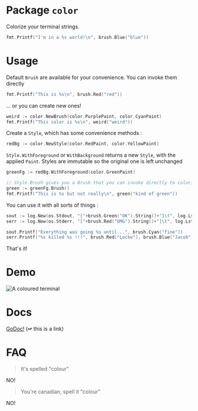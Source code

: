 # Package `color`

Colorize your terminal strings.

```go
fmt.Printf("I'm in a %s world!\n", brush.Blue("blue"))
```

# Usage

Default `Brush` are available for your convenience.  You can invoke them directly

```go
fmt.Printf("This is %s\n", brush.Red("red"))
```

... or you can create new ones!
```go
weird := color.NewBrush(color.PurplePaint, color.CyanPaint)
fmt.Printf("This color is %s\n", weird("weird"))
```

Create a `Style`, which has some convenience methods :
```go
redBg := color.NewStyle(color.RedPaint, color.YellowPaint)
```

`Style.WithForeground` or `WithBackground` returns a new `Style`, with the applied
`Paint`.  Styles are immutable so the original one is left unchanged

```go
greenFg := redBg.WithForeground(color.GreenPaint)

// Style.Brush gives you a Brush that you can invoke directly to colorize strings.
green := greenFg.Brush()
fmt.Printf("This is %s but not really\n", green("kind of green"))
```

You can use it with all sorts of things :
```go
sout := log.New(os.Stdout, "["+brush.Green("OK").String()+"]\t", log.LstdFlags)
serr := log.New(os.Stderr, "["+brush.Red("OMG").String()+"]\t", log.LstdFlags)

sout.Printf("Everything was going %s until...", brush.Cyan("fine"))
serr.Printf("%s killed %s !!!", brush.Red("Locke"), brush.Blue("Jacob"))
```

That's it!

# Demo

![A coloured terminal](https://s3-us-west-2.amazonaws.com/aybabtme/color_demo.png "A fine terminal")

# Docs

[GoDoc!](http://godoc.org/github.com/aybabtme/color) (↫ this is a link)

# FAQ

> It's spelled "colour"

NO!

> You're canadian, spell it "colour"

NO!
